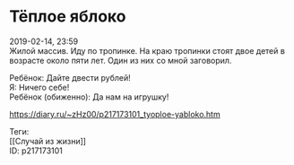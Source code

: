 Тёплое яблоко
==============

   
 2019-02-14, 23:59   
  Жилой массив. Иду по тропинке. На краю тропинки стоят двое детей в возрасте около пяти лет. Один из них со мной заговорил.   
   
 Ребёнок: Дайте двести рублей!   
 Я: Ничего себе!   
 Ребёнок (обиженно): Да нам на игрушку!   
    
 <https://diary.ru/~zHz00/p217173101_tyoploe-yabloko.htm>   
   
 Теги:   
 [[Случай из жизни]]   
 ID: p217173101